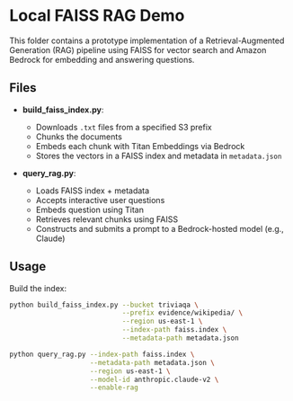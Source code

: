 # Local FAISS RAG Demo

This folder contains a prototype implementation of a Retrieval-Augmented Generation (RAG) pipeline using FAISS for vector search and Amazon Bedrock for embedding and answering questions.

## Files

- **build_faiss_index.py**:
  - Downloads `.txt` files from a specified S3 prefix
  - Chunks the documents
  - Embeds each chunk with Titan Embeddings via Bedrock
  - Stores the vectors in a FAISS index and metadata in `metadata.json`

- **query_rag.py**:
  - Loads FAISS index + metadata
  - Accepts interactive user questions
  - Embeds question using Titan
  - Retrieves relevant chunks using FAISS
  - Constructs and submits a prompt to a Bedrock-hosted model (e.g., Claude)

## Usage

Build the index:
```bash
python build_faiss_index.py --bucket triviaqa \
                            --prefix evidence/wikipedia/ \
                            --region us-east-1 \
                            --index-path faiss.index \
                            --metadata-path metadata.json

python query_rag.py --index-path faiss.index \
                    --metadata-path metadata.json \
                    --region us-east-1 \
                    --model-id anthropic.claude-v2 \
                    --enable-rag

